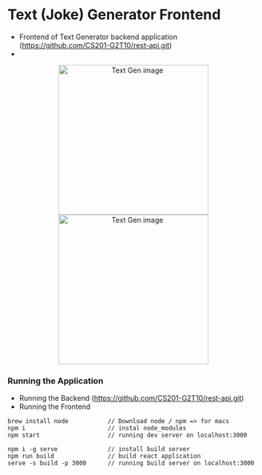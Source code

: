 # Text (Joke) Generator Frontend
* Frontend of Text Generator backend application (https://github.com/CS201-G2T10/rest-api.git)
* 

<p align="center">
  <img src="https://imgur.com/b0dxWG5" width="300" title="Text Gen image">
  <img src="https://imgur.com/gjx3nRe" width="300" title="Text Gen image">
</p>

### Running the Application
* Running the Backend (https://github.com/CS201-G2T10/rest-api.git)
* Running the Frontend
```
brew install node           // Download node / npm => for macs
npm i                       // instal node_modules
npm start                   // running dev server on localhost:3000

npm i -g serve              // install build server
npm run build               // build react application
serve -s build -p 3000      // running build server on localhost:3000
```